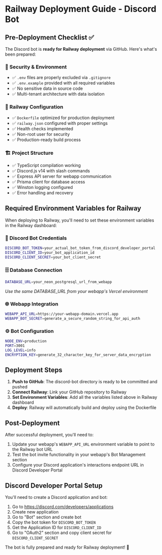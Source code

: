 # Railway Deployment Guide - Discord Bot

## Pre-Deployment Checklist ✅

The Discord bot is **ready for Railway deployment** via GitHub. Here's what's been prepared:

### 🔐 Security & Environment
- ✅ `.env` files are properly excluded via `.gitignore`
- ✅ `.env.example` provided with all required variables
- ✅ No sensitive data in source code
- ✅ Multi-tenant architecture with data isolation

### 🚀 Railway Configuration
- ✅ `Dockerfile` optimized for production deployment
- ✅ `railway.json` configured with proper settings
- ✅ Health checks implemented
- ✅ Non-root user for security
- ✅ Production-ready build process

### 🏗️ Project Structure
- ✅ TypeScript compilation working
- ✅ Discord.js v14 with slash commands
- ✅ Express API server for webapp communication
- ✅ Prisma client for database access
- ✅ Winston logging configured
- ✅ Error handling and recovery

## Required Environment Variables for Railway

When deploying to Railway, you'll need to set these environment variables in the Railway dashboard:

### 🤖 Discord Bot Credentials
```bash
DISCORD_BOT_TOKEN=your_actual_bot_token_from_discord_developer_portal
DISCORD_CLIENT_ID=your_bot_application_id
DISCORD_CLIENT_SECRET=your_bot_client_secret
```

### 🗄️ Database Connection
```bash
DATABASE_URL=your_neon_postgresql_url_from_webapp
```
*Use the same DATABASE_URL from your webapp's Vercel environment*

### 🌐 Webapp Integration
```bash
WEBAPP_API_URL=https://your-webapp-domain.vercel.app
WEBAPP_BOT_SECRET=generate_a_secure_random_string_for_api_auth
```

### ⚙️ Bot Configuration
```bash
NODE_ENV=production
PORT=3001
LOG_LEVEL=info
ENCRYPTION_KEY=generate_32_character_key_for_server_data_encryption
```

## Deployment Steps

1. **Push to GitHub**: The discord-bot directory is ready to be committed and pushed
2. **Connect Railway**: Link your GitHub repository to Railway
3. **Set Environment Variables**: Add all the variables listed above in Railway dashboard
4. **Deploy**: Railway will automatically build and deploy using the Dockerfile

## Post-Deployment

After successful deployment, you'll need to:
1. Update your webapp's `WEBAPP_API_URL` environment variable to point to the Railway bot URL
2. Test the bot invite functionality in your webapp's Bot Management section
3. Configure your Discord application's interactions endpoint URL in Discord Developer Portal

## Discord Developer Portal Setup

You'll need to create a Discord application and bot:
1. Go to https://discord.com/developers/applications
2. Create new application
3. Go to "Bot" section and create bot
4. Copy the bot token for `DISCORD_BOT_TOKEN`
5. Get the Application ID for `DISCORD_CLIENT_ID`
6. Go to "OAuth2" section and copy client secret for `DISCORD_CLIENT_SECRET`

The bot is fully prepared and ready for Railway deployment! 🚀